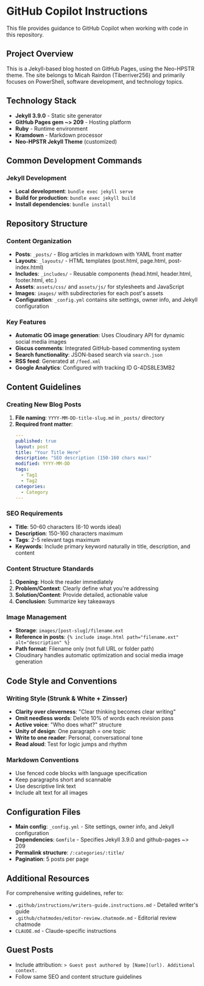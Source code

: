 # GitHub Copilot Instructions

This file provides guidance to GitHub Copilot when working with code in this repository.

## Project Overview

This is a Jekyll-based blog hosted on GitHub Pages, using the Neo-HPSTR theme. The site belongs to Micah Rairdon (Tiberriver256) and primarily focuses on PowerShell, software development, and technology topics.

## Technology Stack

- **Jekyll 3.9.0** - Static site generator
- **GitHub Pages gem ~> 209** - Hosting platform
- **Ruby** - Runtime environment
- **Kramdown** - Markdown processor
- **Neo-HPSTR Jekyll Theme** (customized)

## Common Development Commands

### Jekyll Development
- **Local development**: `bundle exec jekyll serve`
- **Build for production**: `bundle exec jekyll build`
- **Install dependencies**: `bundle install`

## Repository Structure

### Content Organization
- **Posts**: `_posts/` - Blog articles in markdown with YAML front matter
- **Layouts**: `_layouts/` - HTML templates (post.html, page.html, post-index.html)
- **Includes**: `_includes/` - Reusable components (head.html, header.html, footer.html, etc.)
- **Assets**: `assets/css/` and `assets/js/` for stylesheets and JavaScript
- **Images**: `images/` with subdirectories for each post's assets
- **Configuration**: `_config.yml` contains site settings, owner info, and Jekyll configuration

### Key Features
- **Automatic OG image generation**: Uses Cloudinary API for dynamic social media images
- **Giscus comments**: Integrated GitHub-based commenting system
- **Search functionality**: JSON-based search via `search.json`
- **RSS feed**: Generated at `/feed.xml`
- **Google Analytics**: Configured with tracking ID G-4DS8LE3MB2

## Content Guidelines

### Creating New Blog Posts

1. **File naming**: `YYYY-MM-DD-title-slug.md` in `_posts/` directory
2. **Required front matter**:
   ```yaml
   ---
   published: true
   layout: post
   title: "Your Title Here"
   description: "SEO description (150-160 chars max)"
   modified: YYYY-MM-DD
   tags:
     - Tag1
     - Tag2
   categories:
     - Category
   ---
   ```

### SEO Requirements
- **Title**: 50-60 characters (6-10 words ideal)
- **Description**: 150-160 characters maximum
- **Tags**: 2-5 relevant tags maximum
- **Keywords**: Include primary keyword naturally in title, description, and content

### Content Structure Standards
1. **Opening**: Hook the reader immediately
2. **Problem/Context**: Clearly define what you're addressing
3. **Solution/Content**: Provide detailed, actionable value
4. **Conclusion**: Summarize key takeaways

### Image Management
- **Storage**: `images/[post-slug]/filename.ext`
- **Reference in posts**: `{% include image.html path="filename.ext" alt="description" %}`
- **Path format**: Filename only (not full URL or folder path)
- Cloudinary handles automatic optimization and social media image generation

## Code Style and Conventions

### Writing Style (Strunk & White + Zinsser)
- **Clarity over cleverness**: "Clear thinking becomes clear writing"
- **Omit needless words**: Delete 10% of words each revision pass
- **Active voice**: "Who does what?" structure
- **Unity of design**: One paragraph = one topic
- **Write to one reader**: Personal, conversational tone
- **Read aloud**: Test for logic jumps and rhythm

### Markdown Conventions
- Use fenced code blocks with language specification
- Keep paragraphs short and scannable
- Use descriptive link text
- Include alt text for all images

## Configuration Files

- **Main config**: `_config.yml` - Site settings, owner info, and Jekyll configuration
- **Dependencies**: `Gemfile` - Specifies Jekyll 3.9.0 and github-pages ~> 209
- **Permalink structure**: `/:categories/:title/`
- **Pagination**: 5 posts per page

## Additional Resources

For comprehensive writing guidelines, refer to:
- `.github/instructions/writers-guide.instructions.md` - Detailed writer's guide
- `.github/chatmodes/editor-review.chatmode.md` - Editorial review chatmode
- `CLAUDE.md` - Claude-specific instructions

## Guest Posts

- Include attribution: `> Guest post authored by [Name](url). Additional context.`
- Follow same SEO and content structure guidelines
